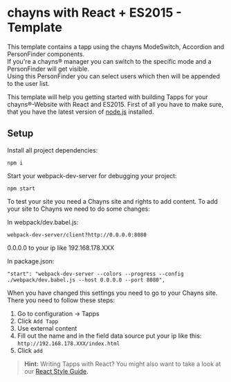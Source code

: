 chayns with React + ES2015 - Template
===================
This template contains a tapp using the chayns ModeSwitch, Accordion and PersonFinder components.<br>
If you're a chayns® manager you can switch to the specific mode and a PersonFinder will get visible.<br>
Using this PersonFinder you can select users which then will be appended to the user list. 

This template will help you getting started with building Tapps for your chayns®-Website with React and ES2015. First of all you have to make sure, that you have the latest version of [node.js][1] installed.

Setup
-------------
Install all project dependencies:
```
npm i
```
Start your webpack-dev-server for debugging your project:
```
npm start
```
To test your site you need a Chayns site and rights to add content. To add your site to Chayns we need to do some changes:

In webpack/dev.babel.js:
```
webpack-dev-server/client?http://0.0.0.0:8080
```
0.0.0.0 to your ip like 192.168.178.XXX

In package.json:
```
"start": "webpack-dev-server --colors --progress --config ./webpack/dev.babel.js --host 0.0.0.0 --port 8080",
```

When you have changed this settings you need to go to your Chayns site. There you need to follow these steps:

1. Go to configuration -> Tapps
2. Click ```Add Tapp```
3. Use external content
4. Fill out the name and in the field data source put your ip like this: ```http://192.168.178.XXX/index.html```
5. Click ```add```


> **Hint:** Writing Tapps with React? You might also want to take a look at our [React Style Guide][2].

 [1]: https://nodejs.org/en/
 [2]: https://github.com/TobitSoftware/chayns-guides/blob/master/TobitReactJsxStyleGuide.md
